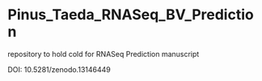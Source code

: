 # Pinus_Taeda_RNASeq_BV_Prediction
repository to hold cold for RNASeq Prediction manuscript

DOI: 10.5281/zenodo.13146449
